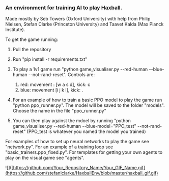 ### An environment for training AI to play Haxball.

Made mostly by Seb Towers (Oxford University) with help from Philip Nielsen, Stefan Clarke (Princeton University) and Taavet Kalda (Max Planck Institute).

To get the game running:
1. Pull the repository
2. Run "pip install -r requirements.txt"

3. To play a 1v1 game run "python game_visualiser.py --red-human --blue-human --not-rand-reset". Controls are:
   1. red: movement : [w a s d], kick: c
   2. blue: movement [i j k l], kick: .
4. For an example of how to train a basic PPO model to play the game run "python ppo_runner.py". The model will be saved to the folder "models".  Choose the name in the file "ppo_runner.py"
5. You can then play against the mdoel by running "python game_visualiser.py --red-human --blue-model="PPO_test" --not-rand-reset" (PPO_test is whatever you named the model you trained)


For examples of how to set up neural networks to play the game see "network.py".
For an example of a training loop see "basic_trainers.ppo_fixed.py".
For templates for getting your own agents to play on the visual game see "agents".

![]([https://github.com/Your_Repository_Name/Your_GIF_Name.gif](https://github.com/stefanlclarke/HaxballEnv/blob/master/haxball_gif.gif)
